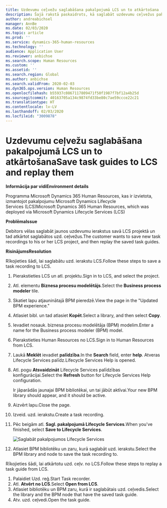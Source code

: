 ```yaml
---
title: Uzdevumu ceļvežu saglabāšana pakalpojumā LCS un to atkārtošana
description: Šajā rakstā paskaidrots, kā saglabāt uzdevumu ceļvežus pakalpojumā Microsoft Dynamics Lifecycle Services (LCS) un pēc tam tos atkārtoti skatīt.
author: andreabichsel
manager: AnnBe
ms.date: 02/03/2020
ms.topic: article
ms.prod: ''
ms.service: dynamics-365-human-resources
ms.technology: ''
audience: Application User
ms.reviewer: anbichse
ms.search.scope: Human Resources
ms.custom: ''
ms.assetid: ''
ms.search.region: Global
ms.author: anbichse
ms.search.validFrom: 2020-02-03
ms.dyn365.ops.version: Human Resources
ms.openlocfilehash: b55937c0867117809471f50f1987f7bf12a4b25d
ms.sourcegitcommit: 40163705a134c9874fd33be80c7ae59ccce22c21
ms.translationtype: HT
ms.contentlocale: lv-LV
ms.lasthandoff: 02/03/2020
ms.locfileid: "3009878"
---
```

# <a name="save-task-guides-to-lcs-and-replay-them"></a><span data-ttu-id="34121-103">Uzdevumu ceļvežu saglabāšana pakalpojumā LCS un to atkārtošana</span><span class="sxs-lookup"><span data-stu-id="34121-103">Save task guides to LCS and replay them</span></span>

<span data-ttu-id="34121-104">**Informācija par vidi**</span><span class="sxs-lookup"><span data-stu-id="34121-104">**Environment details**</span></span> 

<span data-ttu-id="34121-105">Programma Microsoft Dynamics 365 Human Resources, kas ir izvietota, izmantojot pakalpojumu Microsoft Dynamics Lifecycle Services (LCS)</span><span class="sxs-lookup"><span data-stu-id="34121-105">Microsoft Dynamics 365 Human Resources, which was deployed via Microsoft Dynamics Lifecycle Services (LCS)</span></span>

<span data-ttu-id="34121-106">**Problēma**</span><span class="sxs-lookup"><span data-stu-id="34121-106">**Issue**</span></span>

<span data-ttu-id="34121-107">Debitors vēlas saglabāt jaunos uzdevumu ierakstus savā LCS projektā un tad atkārtot saglabātos uzd. ceļvežus.</span><span class="sxs-lookup"><span data-stu-id="34121-107">The customer wants to save new task recordings to his or her LCS project, and then replay the saved task guides.</span></span>

<span data-ttu-id="34121-108">**Risinājums**</span><span class="sxs-lookup"><span data-stu-id="34121-108">**Resolution**</span></span>

<span data-ttu-id="34121-109">Rīkojieties šādi, lai saglabātu uzd. ierakstu LCS.</span><span class="sxs-lookup"><span data-stu-id="34121-109">Follow these steps to save a task recording to LCS.</span></span>

1. <span data-ttu-id="34121-110">Pierakstieties LCS un atl. projektu.</span><span class="sxs-lookup"><span data-stu-id="34121-110">Sign in to LCS, and select the project.</span></span>
2. <span data-ttu-id="34121-111">Atl. elementu **Biznesa procesu modelētājs**.</span><span class="sxs-lookup"><span data-stu-id="34121-111">Select the **Business process modeler** tile.</span></span>
3. <span data-ttu-id="34121-112">Skatiet lapu atjauninātajā BPM pieredzē.</span><span class="sxs-lookup"><span data-stu-id="34121-112">View the page in the "Updated BPM experience."</span></span>
4. <span data-ttu-id="34121-113">Atlasiet bibl. un tad atlasiet **Kopēt**.</span><span class="sxs-lookup"><span data-stu-id="34121-113">Select a library, and then select **Copy**.</span></span>
5. <span data-ttu-id="34121-114">Ievadiet nosauk. biznesa procesu modelētāja (BPM) modelim.</span><span class="sxs-lookup"><span data-stu-id="34121-114">Enter a name for the Business process modeler (BPM) model.</span></span>
6. <span data-ttu-id="34121-115">Pierakstieties Human Resources no LCS.</span><span class="sxs-lookup"><span data-stu-id="34121-115">Sign in to Human Resources from LCS.</span></span>
7. <span data-ttu-id="34121-116">Laukā **Meklēt** ievadiet **palīdzība**.</span><span class="sxs-lookup"><span data-stu-id="34121-116">In the **Search** field, enter **help**.</span></span> <span data-ttu-id="34121-117">Atveras Lifecycle Services palīdz.</span><span class="sxs-lookup"><span data-stu-id="34121-117">Lifecycle Services Help is opened.</span></span>
8. <span data-ttu-id="34121-118">Atl. pogu **Atsvaidzināt** Lifecycle Services palīdzības konfigurācijai.</span><span class="sxs-lookup"><span data-stu-id="34121-118">Select the **Refresh** button for Lifecycle Services Help configuration.</span></span>

    <span data-ttu-id="34121-119">Ir jāparādās jaunajai BPM bibliotēkai, un tai jābūt aktīvai.</span><span class="sxs-lookup"><span data-stu-id="34121-119">Your new BPM library should appear, and it should be active.</span></span>

9. <span data-ttu-id="34121-120">Aizvērt lapu.</span><span class="sxs-lookup"><span data-stu-id="34121-120">Close the page.</span></span>
10. <span data-ttu-id="34121-121">Izveid. uzd. ierakstu.</span><span class="sxs-lookup"><span data-stu-id="34121-121">Create a task recording.</span></span>
11. <span data-ttu-id="34121-122">Pēc beigām atl. **Sagl. pakalpojumā Lifecycle Services**.</span><span class="sxs-lookup"><span data-stu-id="34121-122">When you've finished, select **Save to Lifecycle Services**.</span></span>

    ![Saglabāt pakalpojumos Lifecycle Services](media/task-guides.png)

12. <span data-ttu-id="34121-124">Atlasiet BPM bibliotēku un zaru, kurā saglabāt uzd. ierakstu.</span><span class="sxs-lookup"><span data-stu-id="34121-124">Select the BPM library and node to save the task recording to.</span></span>

<span data-ttu-id="34121-125">Rīkojieties šādi, lai atkārtotu uzd. ceļv. no LCS.</span><span class="sxs-lookup"><span data-stu-id="34121-125">Follow these steps to replay a task guide from LCS.</span></span>

1. <span data-ttu-id="34121-126">Palaidiet Uzd. reģ.</span><span class="sxs-lookup"><span data-stu-id="34121-126">Start Task recorder.</span></span>
2. <span data-ttu-id="34121-127">Atl. **Atvērt no LCS**.</span><span class="sxs-lookup"><span data-stu-id="34121-127">Select **Open from LCS**.</span></span>
3. <span data-ttu-id="34121-128">Atlasiet bibliotēku un BPM zaru, kurā ir saglabātais uzd. ceļvedis.</span><span class="sxs-lookup"><span data-stu-id="34121-128">Select the library and the BPM node that have the saved task guide.</span></span>
4. <span data-ttu-id="34121-129">Atv. uzd. ceļvedi.</span><span class="sxs-lookup"><span data-stu-id="34121-129">Open the task guide.</span></span>
